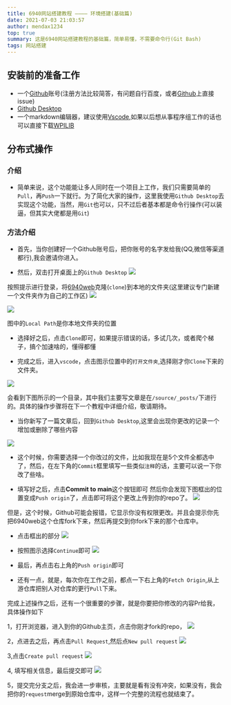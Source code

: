 ```yaml
---
title: 6940网站搭建教程 ———— 环境搭建(基础篇)
date: 2021-07-03 21:03:57
author: mendax1234
top: true
summary: 这是6940网站搭建教程的基础篇，简单易懂，不需要命令行(Git Bash)
tags: 网站搭建
---
```


## 安装前的准备工作
- 一个[Github](https://github.com/)账号(注册方法比较简答，有问题自行百度，或者[Github](https://github.com/Team6940/Team6940.github.io)上直接issue)
- [Github Desktop](https://desktop.github.com/)
- 一个markdown编辑器，建议使用[Vscode](https://code.visualstudio.com/),如果以后想从事程序组工作的话也可以直接下载[WPILIB](https://github.com/wpilibsuite/allwpilib/releases)

## 分布式操作
### 介绍
- 简单来说，这个功能能让多人同时在一个项目上工作，我们只需要简单的`Pull`，再`Push`一下就行。为了简化大家的操作，这里我使用`Github Desktop`去实现这个功能，当然，用`Git`也可以，只不过后者基本都是命令行操作(可以装逼，但其实大佬都是用`Git`)

### 方法介绍
- 首先，当你创建好一个Github账号后，把你账号的名字发给我(QQ,微信等渠道都行),我会邀请你进入。

- 然后，双击打开桌面上的`Github Desktop`
![](https://pic.imgdb.cn/item/60e0643e5132923bf88d1504.jpg)

按照提示进行登录，将[6940web](https://github.com/Team6940/6940web)克隆(`clone`)到本地的文件夹(这里建议专门新建一个文件夹作为自己的工作区)
![](https://pic.imgdb.cn/item/60e066985132923bf89afed9.jpg)

![](https://pic.imgdb.cn/item/60e066985132923bf89afe66.jpg)

图中的`Local Path`是你本地文件夹的位置

- 选择好之后，点击`Clone`即可，如果提示错误的话，多试几次，或者爬个梯子，搞个加速啥的，懂得都懂

- 完成之后，进入`vscode`，点击图示位置中的`打开文件夹`,选择刚才你`Clone`下来的文件夹。

![](https://pic.imgdb.cn/item/60e068565132923bf8a63b80.jpg)

会看到下图所示的一个目录，其中我们主要写文章是在`/source/_posts/`下进行的。具体的操作步骤将在下一个教程中详细介绍，敬请期待。

- 当你新写了一篇文章后，回到`Github Desktop`,这里会出现你更改的记录一个增加或删除了哪些内容

![](https://pic.imgdb.cn/item/60e069e75132923bf8b042a1.jpg)

- 这个时候，你需要选择一个你改过的文件，比如我现在是5个文件全都选中了，然后，在左下角的`Commit`框里填写一些类似`注释`的话，主要可以说一下你改了些啥。

- 填写好之后，点击**Commit to main**这个按钮即可
然后你会发现下图框出的位置变成`Push origin`了，点击即可将这个更改上传到你的repo了。
![](https://pic.imgdb.cn/item/60e06afc5132923bf8b7559a.jpg)

但是，这个时候，Github可能会报错，它显示你没有权限更改。并且会提示你先把6940web这个仓库fork下来，然后再提交到你fork下来的那个仓库中。

- 点击框出的部分
![](https://pic.imgdb.cn/item/60e06ea75132923bf8d0a0a9.jpg)

- 按照图示选择`Continue`即可
  ![](https://pic.imgdb.cn/item/60e06f035132923bf8d31909.jpg)

- 最后，再点击右上角的`Push origin`即可

- 还有一点，就是，每次你在工作之前，都点一下右上角的`Fetch Origin`,从上游仓库把别人对仓库的更行`Pull`下来。

完成上述操作之后，还有一个很重要的步骤，就是你要把你修改的内容Pr给我，具体操作如下

1，打开浏览器，进入到你的Github主页，点击你刚才fork的repo，
![](https://pic.imgdb.cn/item/60e070165132923bf8db06df.jpg)

2，点进去之后，再点击`Pull Request`,然后点`New pull request`
![](https://pic.imgdb.cn/item/60e070455132923bf8dc5b33.jpg)

3,点击`Create pull request`
![](https://pic.imgdb.cn/item/60e071025132923bf8e1b7e4.jpg)

4, 填写相关信息，最后提交即可
![](https://pic.imgdb.cn/item/60e070da5132923bf8e091e2.jpg)

5，提交完分支之后，我会进一步审核，主要就是看有没有冲突，如果没有，我会把你的`request`merge到原始仓库中，这样一个完整的流程也就结束了。
